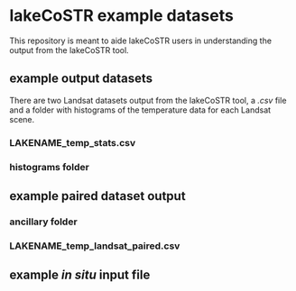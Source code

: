 # lakeCoSTR example datasets

This repository is meant to aide lakeCoSTR users in understanding the output from the lakeCoSTR tool.


## example output datasets

There are two Landsat datasets output from the lakeCoSTR tool, a *.csv* file and a folder with histograms of the temperature data for each Landsat scene.

### LAKENAME_temp_stats.csv

### histograms folder

## example paired dataset output

### ancillary folder

### LAKENAME_temp_landsat_paired.csv

## example *in situ* input file



